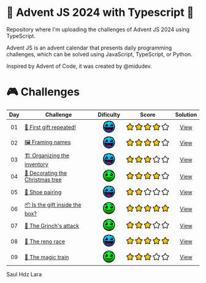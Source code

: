 # 🎅 Advent JS 2024 with Typescript 🎄

Repository where I'm uploading the challenges of Advent JS 2024 using TypeScript.

Advent JS is an advent calendar that presents daily programming challenges, which can be solved using JavaScript, TypeScript, or Python.

Inspired by Advent of Code, it was created by @midudev.

# 🎮 Challenges

<table>
    <thead>
        <tr>
            <th>Day</th>
            <th>Challenge</th>
            <th>Dificulty</th>
            <th>Score</th>
            <th>Solution</th>
        </tr>
	</thead>
    <tbody>
        <tr>
            <td align="center">01</td>
            <td><a href="https://adventjs.dev/en/challenges/2024/1">🎁 First gift repeated!</a></td>
            <td align="center"><img src="./assets/Easy.svg" title="Easy" width="33"/></td>
            <td align="center"><img src="./assets/fourStars.svg" title="4 Stars" width="140"/></td>
            <td align="center"><a href="./challenges/challenge01.ts">View</a></td>
        </tr>
        <tr>
            <td align="center">02</td>
            <td><a href="https://adventjs.dev/en/challenges/2024/2">🖼️ Framing names</a></td>
            <td align="center"><img src="./assets/Easy.svg" title="Easy" width="33"/></td>
            <td align="center"><img src="./assets/fourStars.svg" title="4 Stars" width="140"/></td>
            <td align="center"><a href="./challenges/challenge02.ts">View</a></td>
        </tr>
        <tr>
            <td align="center">03</td>
            <td><a href="https://adventjs.dev/en/challenges/2024/3">🏗️ Organizing the inventory</a></td>
            <td align="center"><img src="./assets/Easy.svg" title="Easy" width="33"/></td>
            <td align="center"><img src="./assets/threeStars.svg" title="3 Stars" width="140"/></td>
            <td align="center"><a href="./challenges/challenge03.ts">View</a></td>
        </tr>
        <tr>
            <td align="center">04</td>
            <td><a href="https://adventjs.dev/en/challenges/2024/4">🎄 Decorating the Christmas tree</a></td>
            <td align="center"><img src="./assets/Medium.svg" title="Medium" width="33"/></td>
            <td align="center"><img src="./assets/fourStars.svg" title="4 Stars" width="140"/></td>
            <td align="center"><a href="./challenges/challenge04.ts">View</a></td>
        </tr>
        <tr>
            <td align="center">05</td>
            <td><a href="https://adventjs.dev/en/challenges/2024/5">👞 Shoe pairing</a></td>
            <td align="center"><img src="./assets/Easy.svg" title="Medium" width="33"/></td>
            <td align="center"><img src="./assets/twoStars.svg" title="2 Stars" width="140"/></td>
            <td align="center"><a href="./challenges/challenge05.ts">View</a></td>
        </tr>
        <tr>
            <td align="center">06</td>
            <td><a href="https://adventjs.dev/en/challenges/2024/6">📦 Is the gift inside the box?</a></td>
            <td align="center"><img src="./assets/Medium.svg" title="Medium" width="33"/></td>
            <td align="center"><img src="./assets/fiveStars.svg" title="5 Stars" width="140"/></td>
            <td align="center"><a href="./challenges/challenge06.ts">View</a></td>
        </tr>
        <tr>
            <td align="center">07</td>
            <td><a href="https://adventjs.dev/en/challenges/2024/7">👹 The Grinch's attack</a></td>
            <td align="center"><img src="./assets/Medium.svg" title="Medium" width="33"/></td>
            <td align="center"><img src="./assets/threeStars.svg" title="3 Stars" width="140"/></td>
            <td align="center"><a href="./challenges/challenge07.ts">View</a></td>
        </tr>
        <tr>
            <td align="center">08</td>
            <td><a href="https://adventjs.dev/en/challenges/2024/8">🦌 The reno race</a></td>
            <td align="center"><img src="./assets/Easy.svg" title="Medium" width="33"/></td>
            <td align="center"><img src="./assets/fiveStars.svg" title="5 Stars" width="140"/></td>
            <td align="center"><a href="./challenges/challenge08.ts">View</a></td>
        </tr>
        <tr>
            <td align="center">09</td>
            <td><a href="https://adventjs.dev/en/challenges/2024/9">🚂 The magic train</a></td>
            <td align="center"><img src="./assets/Medium.svg" title="Medium" width="33"/></td>
            <td align="center"><img src="./assets/threeStars.svg" title="3 Stars" width="140"/></td>
            <td align="center"><a href="./challenges/challenge09.ts">View</a></td>
        </tr>
    </tbody>

</table>


Saul Hdz Lara